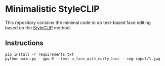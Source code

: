 # Minimalistic StyleCLIP
This repository contains the minimal code to do text-based face editing based on the [StyleCLIP](https://github.com/orpatashnik/StyleCLIP) method. 

## Instructions
```
pip install -r requirements.txt
python main.py --gpu 0 --text a_face_with_curly_hair --img input/1.jpg
```
